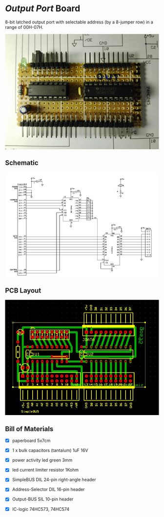 # *Output Port* Board
8-bit latched output port with selectable address (by a 8-jumper row) in a range of 00H-07H.

![board-built](simplebus-device-output-port_built.jpg)


## Schematic
![board-schematic](simplebus-device-output-port_sch.jpg)


## PCB Layout
![board-pcb](simplebus-device-output-port_pcb.jpg)


## Bill of Materials
- [x] paperboard 5x7cm
- [x] 1 x bulk capacitors (tantalum) 1uF 16V
- [x] power activity led green 3mm
- [x] led current limiter resistor 1Kohm
- [x] SimpleBUS DIL 24-pin right-angle header

- [x] Address-Selector DIL 16-pin header
- [x] Output-BUS SIL 10-pin header
- [x] IC-logic 74HC573, 74HC574